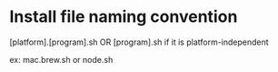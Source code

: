 # Install file naming convention

[platform].[program].sh OR [program].sh if it is platform-independent

ex: mac.brew.sh or node.sh
